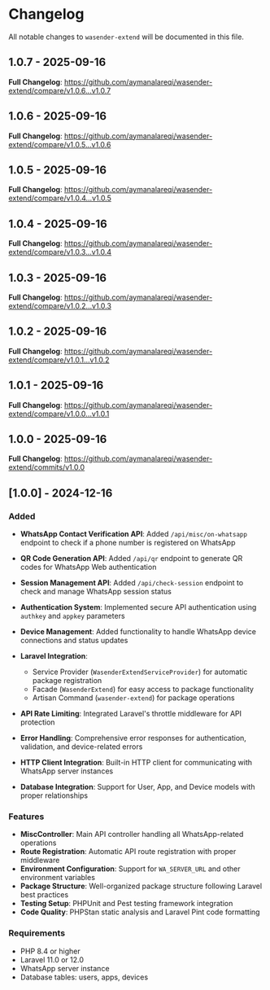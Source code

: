 # Changelog

All notable changes to `wasender-extend` will be documented in this file.

## 1.0.7 - 2025-09-16

**Full Changelog**: https://github.com/aymanalareqi/wasender-extend/compare/v1.0.6...v1.0.7

## 1.0.6 - 2025-09-16

**Full Changelog**: https://github.com/aymanalareqi/wasender-extend/compare/v1.0.5...v1.0.6

## 1.0.5 - 2025-09-16

**Full Changelog**: https://github.com/aymanalareqi/wasender-extend/compare/v1.0.4...v1.0.5

## 1.0.4 - 2025-09-16

**Full Changelog**: https://github.com/aymanalareqi/wasender-extend/compare/v1.0.3...v1.0.4

## 1.0.3 - 2025-09-16

**Full Changelog**: https://github.com/aymanalareqi/wasender-extend/compare/v1.0.2...v1.0.3

## 1.0.2 - 2025-09-16

**Full Changelog**: https://github.com/aymanalareqi/wasender-extend/compare/v1.0.1...v1.0.2

## 1.0.1 - 2025-09-16

**Full Changelog**: https://github.com/aymanalareqi/wasender-extend/compare/v1.0.0...v1.0.1

## 1.0.0 - 2025-09-16

**Full Changelog**: https://github.com/aymanalareqi/wasender-extend/commits/v1.0.0

## [1.0.0] - 2024-12-16

### Added

- **WhatsApp Contact Verification API**: Added `/api/misc/on-whatsapp` endpoint to check if a phone number is registered on WhatsApp
  
- **QR Code Generation API**: Added `/api/qr` endpoint to generate QR codes for WhatsApp Web authentication
  
- **Session Management API**: Added `/api/check-session` endpoint to check and manage WhatsApp session status
  
- **Authentication System**: Implemented secure API authentication using `authkey` and `appkey` parameters
  
- **Device Management**: Added functionality to handle WhatsApp device connections and status updates
  
- **Laravel Integration**:
  
  - Service Provider (`WasenderExtendServiceProvider`) for automatic package registration
  - Facade (`WasenderExtend`) for easy access to package functionality
  - Artisan Command (`wasender-extend`) for package operations
  
- **API Rate Limiting**: Integrated Laravel's throttle middleware for API protection
  
- **Error Handling**: Comprehensive error responses for authentication, validation, and device-related errors
  
- **HTTP Client Integration**: Built-in HTTP client for communicating with WhatsApp server instances
  
- **Database Integration**: Support for User, App, and Device models with proper relationships
  

### Features

- **MiscController**: Main API controller handling all WhatsApp-related operations
- **Route Registration**: Automatic API route registration with proper middleware
- **Environment Configuration**: Support for `WA_SERVER_URL` and other environment variables
- **Package Structure**: Well-organized package structure following Laravel best practices
- **Testing Setup**: PHPUnit and Pest testing framework integration
- **Code Quality**: PHPStan static analysis and Laravel Pint code formatting

### Requirements

- PHP 8.4 or higher
- Laravel 11.0 or 12.0
- WhatsApp server instance
- Database tables: users, apps, devices
